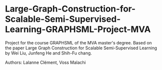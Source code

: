 # Large-Graph-Construction-for-Scalable-Semi-Supervised-Learning-GRAPHSML-Project-MVA
Project for the course GRAPHSML of the MVA master's degree. Based on the paper Large Graph Construction for Scalable Semi-Supervised Learning by Wei Liu, Junfeng He and Shih-Fu chang.

Authors: Lalanne Clément, Voss Malachi
